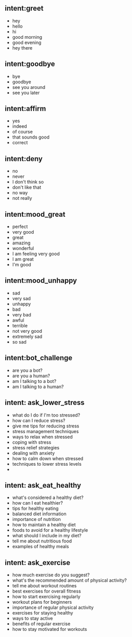 ## intent:greet
- hey
- hello
- hi
- good morning
- good evening
- hey there

## intent:goodbye
- bye
- goodbye
- see you around
- see you later

## intent:affirm
- yes
- indeed
- of course
- that sounds good
- correct

## intent:deny
- no
- never
- I don't think so
- don't like that
- no way
- not really

## intent:mood_great
- perfect
- very good
- great
- amazing
- wonderful
- I am feeling very good
- I am great
- I'm good

## intent:mood_unhappy
- sad
- very sad
- unhappy
- bad
- very bad
- awful
- terrible
- not very good
- extremely sad
- so sad

## intent:bot_challenge
- are you a bot?
- are you a human?
- am I talking to a bot?
- am I talking to a human?


## intent: ask_lower_stress
- what do I do if I'm too stressed?
- how can I reduce stress?
- give me tips for reducing stress
- stress management techniques
- ways to relax when stressed
- coping with stress
- stress relief strategies
- dealing with anxiety
- how to calm down when stressed
- techniques to lower stress levels
- 
## intent: ask_eat_healthy
- what's considered a healthy diet?
- how can I eat healthier?
- tips for healthy eating
- balanced diet information
- importance of nutrition
- how to maintain a healthy diet
- foods to avoid for a healthy lifestyle
- what should I include in my diet?
- tell me about nutritious food
- examples of healthy meals

## intent: ask_exercise
- how much exercise do you suggest?
- what's the recommended amount of physical activity?
- tell me about workout routines
- best exercises for overall fitness
- how to start exercising regularly
- workout plans for beginners
- importance of regular physical activity
- exercises for staying healthy
- ways to stay active
- benefits of regular exercise
- how to stay motivated for workouts
